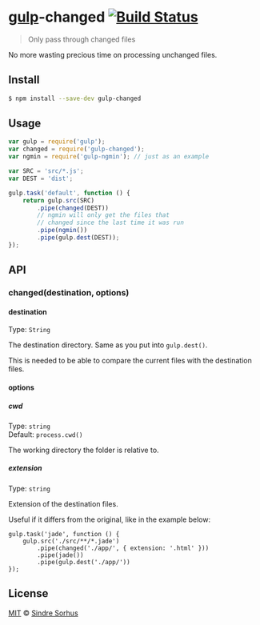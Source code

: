 # [gulp](http://gulpjs.com)-changed [![Build Status](https://travis-ci.org/sindresorhus/gulp-changed.svg?branch=master)](https://travis-ci.org/sindresorhus/gulp-changed)

> Only pass through changed files

No more wasting precious time on processing unchanged files.


## Install

```bash
$ npm install --save-dev gulp-changed
```


## Usage

```js
var gulp = require('gulp');
var changed = require('gulp-changed');
var ngmin = require('gulp-ngmin'); // just as an example

var SRC = 'src/*.js';
var DEST = 'dist';

gulp.task('default', function () {
	return gulp.src(SRC)
		.pipe(changed(DEST))
		// ngmin will only get the files that
		// changed since the last time it was run
		.pipe(ngmin())
		.pipe(gulp.dest(DEST));
});
```

## API

### changed(destination, options)

#### destination

Type: `String`

The destination directory. Same as you put into `gulp.dest()`.

This is needed to be able to compare the current files with the destination files.

#### options

##### cwd

Type: `string`  
Default: `process.cwd()`

The working directory the folder is relative to.

##### extension

Type: `string`

Extension of the destination files.

Useful if it differs from the original, like in the example below:

```
gulp.task('jade', function () {
	gulp.src('./src/**/*.jade')
		.pipe(changed('./app/', { extension: '.html' }))
		.pipe(jade())
		.pipe(gulp.dest('./app/'))
});
```

## License

[MIT](http://opensource.org/licenses/MIT) © [Sindre Sorhus](http://sindresorhus.com)
